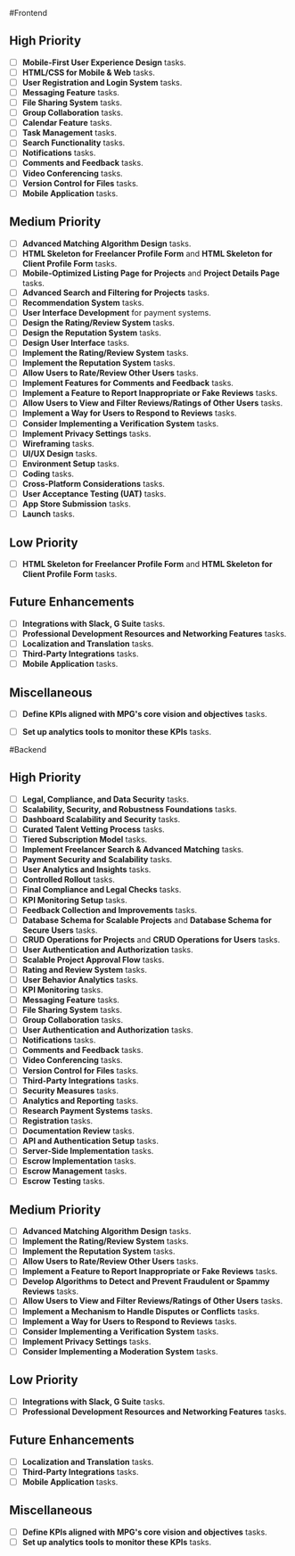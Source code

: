 #Frontend

## High Priority
- [ ] **Mobile-First User Experience Design** tasks.
- [ ] **HTML/CSS for Mobile & Web** tasks.
- [ ] **User Registration and Login System** tasks.
- [ ] **Messaging Feature** tasks.
- [ ] **File Sharing System** tasks.
- [ ] **Group Collaboration** tasks.
- [ ] **Calendar Feature** tasks.
- [ ] **Task Management** tasks.
- [ ] **Search Functionality** tasks.
- [ ] **Notifications** tasks.
- [ ] **Comments and Feedback** tasks.
- [ ] **Video Conferencing** tasks.
- [ ] **Version Control for Files** tasks.
- [ ] **Mobile Application** tasks.

## Medium Priority
- [ ] **Advanced Matching Algorithm Design** tasks.
- [ ] **HTML Skeleton for Freelancer Profile Form** and **HTML Skeleton for Client Profile Form** tasks.
- [ ] **Mobile-Optimized Listing Page for Projects** and **Project Details Page** tasks.
- [ ] **Advanced Search and Filtering for Projects** tasks.
- [ ] **Recommendation System** tasks.
- [ ] **User Interface Development** for payment systems.
- [ ] **Design the Rating/Review System** tasks.
- [ ] **Design the Reputation System** tasks.
- [ ] **Design User Interface** tasks.
- [ ] **Implement the Rating/Review System** tasks.
- [ ] **Implement the Reputation System** tasks.
- [ ] **Allow Users to Rate/Review Other Users** tasks.
- [ ] **Implement Features for Comments and Feedback** tasks.
- [ ] **Implement a Feature to Report Inappropriate or Fake Reviews** tasks.
- [ ] **Allow Users to View and Filter Reviews/Ratings of Other Users** tasks.
- [ ] **Implement a Way for Users to Respond to Reviews** tasks.
- [ ] **Consider Implementing a Verification System** tasks.
- [ ] **Implement Privacy Settings** tasks.
- [ ] **Wireframing** tasks.
- [ ] **UI/UX Design** tasks.
- [ ] **Environment Setup** tasks.
- [ ] **Coding** tasks.
- [ ] **Cross-Platform Considerations** tasks.
- [ ] **User Acceptance Testing (UAT)** tasks.
- [ ] **App Store Submission** tasks.
- [ ] **Launch** tasks.

## Low Priority
- [ ] **HTML Skeleton for Freelancer Profile Form** and **HTML Skeleton for Client Profile Form** tasks.

## Future Enhancements
- [ ] **Integrations with Slack, G Suite** tasks.
- [ ] **Professional Development Resources and Networking Features** tasks.
- [ ] **Localization and Translation** tasks.
- [ ] **Third-Party Integrations** tasks.
- [ ] **Mobile Application** tasks.

## Miscellaneous
- [ ] **Define KPIs aligned with MPG's core vision and objectives** tasks.
- [ ] **Set up analytics tools to monitor these KPIs** tasks.


#Backend

## High Priority

- [ ] **Legal, Compliance, and Data Security** tasks.
- [ ] **Scalability, Security, and Robustness Foundations** tasks.
- [ ] **Dashboard Scalability and Security** tasks.
- [ ] **Curated Talent Vetting Process** tasks.
- [ ] **Tiered Subscription Model** tasks.
- [ ] **Implement Freelancer Search & Advanced Matching** tasks.
- [ ] **Payment Security and Scalability** tasks.
- [ ] **User Analytics and Insights** tasks.
- [ ] **Controlled Rollout** tasks.
- [ ] **Final Compliance and Legal Checks** tasks.
- [ ] **KPI Monitoring Setup** tasks.
- [ ] **Feedback Collection and Improvements** tasks.
- [ ] **Database Schema for Scalable Projects** and **Database Schema for Secure Users** tasks.
- [ ] **CRUD Operations for Projects** and **CRUD Operations for Users** tasks.
- [ ] **User Authentication and Authorization** tasks.
- [ ] **Scalable Project Approval Flow** tasks.
- [ ] **Rating and Review System** tasks.
- [ ] **User Behavior Analytics** tasks.
- [ ] **KPI Monitoring** tasks.
- [ ] **Messaging Feature** tasks.
- [ ] **File Sharing System** tasks.
- [ ] **Group Collaboration** tasks.
- [ ] **User Authentication and Authorization** tasks.
- [ ] **Notifications** tasks.
- [ ] **Comments and Feedback** tasks.
- [ ] **Video Conferencing** tasks.
- [ ] **Version Control for Files** tasks.
- [ ] **Third-Party Integrations** tasks.
- [ ] **Security Measures** tasks.
- [ ] **Analytics and Reporting** tasks.
- [ ] **Research Payment Systems** tasks.
- [ ] **Registration** tasks.
- [ ] **Documentation Review** tasks.
- [ ] **API and Authentication Setup** tasks.
- [ ] **Server-Side Implementation** tasks.
- [ ] **Escrow Implementation** tasks.
- [ ] **Escrow Management** tasks.
- [ ] **Escrow Testing** tasks.

## Medium Priority

- [ ] **Advanced Matching Algorithm Design** tasks.
- [ ] **Implement the Rating/Review System** tasks.
- [ ] **Implement the Reputation System** tasks.
- [ ] **Allow Users to Rate/Review Other Users** tasks.
- [ ] **Implement a Feature to Report Inappropriate or Fake Reviews** tasks.
- [ ] **Develop Algorithms to Detect and Prevent Fraudulent or Spammy Reviews** tasks.
- [ ] **Allow Users to View and Filter Reviews/Ratings of Other Users** tasks.
- [ ] **Implement a Mechanism to Handle Disputes or Conflicts** tasks.
- [ ] **Implement a Way for Users to Respond to Reviews** tasks.
- [ ] **Consider Implementing a Verification System** tasks.
- [ ] **Implement Privacy Settings** tasks.
- [ ] **Consider Implementing a Moderation System** tasks.

## Low Priority

- [ ] **Integrations with Slack, G Suite** tasks.
- [ ] **Professional Development Resources and Networking Features** tasks.

## Future Enhancements

- [ ] **Localization and Translation** tasks.
- [ ] **Third-Party Integrations** tasks.
- [ ] **Mobile Application** tasks.

## Miscellaneous

- [ ] **Define KPIs aligned with MPG's core vision and objectives** tasks.
- [ ] **Set up analytics tools to monitor these KPIs** tasks.